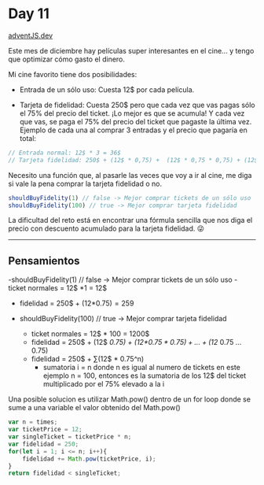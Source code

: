 
# Day 11

[adventJS.dev](https://adventjs.dev/challenges/10)

Este mes de diciembre hay películas super interesantes en el cine... y tengo que optimizar cómo gasto el dinero.

Mi cine favorito tiene dos posibilidades:

- Entrada de un sólo uso: Cuesta 12$ por cada película.

- Tarjeta de fidelidad: Cuesta 250$ pero que cada vez que vas pagas sólo el 75% del precio del ticket. ¡Lo mejor es que se acumula! Y cada vez que vas, se paga el 75% del precio del ticket que pagaste la última vez.
Ejemplo de cada una al comprar 3 entradas y el precio que pagaría en total:

``` javascript
// Entrada normal: 12$ * 3 = 36$
// Tarjeta fidelidad: 250$ + (12$ * 0,75) +  (12$ * 0,75 * 0,75) + (12$ * 0,75 * 0,75 * 0,75) = 270,8125$
```

Necesito una función que, al pasarle las veces que voy a ir al cine, me diga si vale la pena comprar la tarjeta fidelidad o no.

``` javascript
shouldBuyFidelity(1) // false -> Mejor comprar tickets de un sólo uso
shouldBuyFidelity(100) // true -> Mejor comprar tarjeta fidelidad
```

La dificultad del reto está en encontrar una fórmula sencilla que nos diga el precio con descuento acumulado para la tarjeta fidelidad. 😜

-------------------------------------------

## Pensamientos

-shouldBuyFidelity(1) // false -> Mejor comprar tickets de un sólo uso
    - ticket normales = 12$ *1 = 12$

- fidelidad = 250$ + (12$* 0.75) = 259$

- shouldBuyFidelity(100) // true -> Mejor comprar tarjeta fidelidad
  - ticket normales = 12$ * 100 = 1200$
  - fidelidad = 250$ + (12$ *0.75) + (12$* 0.75 *0.75) + ... + (12$* 0.75 *...* 0.75)
  - fidelidad = 250$ + ∑(12$ * 0.75^n)
    - sumatoria i = n donde n es igual al numero de tickets
en este ejemplo n = 100, entonces es la sumatoria de los 12$ del ticket multiplicado
por el 75% elevado a la i

Una posible solucion es utilizar Math.pow() dentro de un for loop donde se sume a una variable el valor obtenido del Math.pow()

```javascript
var n = times;
var ticketPrice = 12;
var singleTicket = ticketPrice * n;
var fidelidad = 250;
for(let i = 1; i <= n; i++){
    fidelidad += Math.pow(ticketPrice, i);
}
return fidelidad < singleTicket;
```
